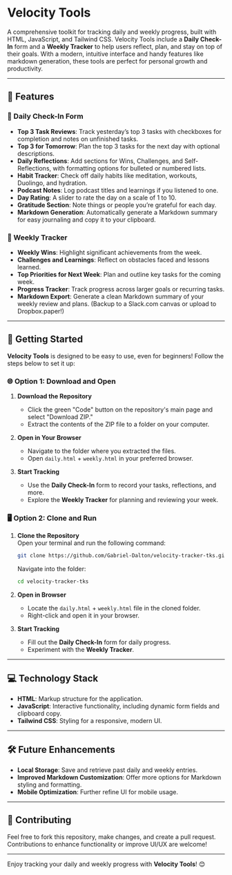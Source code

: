# Velocity Tools

A comprehensive toolkit for tracking daily and weekly progress, built with HTML, JavaScript, and Tailwind CSS. Velocity Tools include a **Daily Check-In** form and a **Weekly Tracker** to help users reflect, plan, and stay on top of their goals. With a modern, intuitive interface and handy features like markdown generation, these tools are perfect for personal growth and productivity.

---

## 🌟 Features

### 📝 Daily Check-In Form
- **Top 3 Task Reviews**: Track yesterday’s top 3 tasks with checkboxes for completion and notes on unfinished tasks.
- **Top 3 for Tomorrow**: Plan the top 3 tasks for the next day with optional descriptions.
- **Daily Reflections**: Add sections for Wins, Challenges, and Self-Reflections, with formatting options for bulleted or numbered lists.
- **Habit Tracker**: Check off daily habits like meditation, workouts, Duolingo, and hydration.
- **Podcast Notes**: Log podcast titles and learnings if you listened to one.
- **Day Rating**: A slider to rate the day on a scale of 1 to 10.
- **Gratitude Section**: Note things or people you’re grateful for each day.
- **Markdown Generation**: Automatically generate a Markdown summary for easy journaling and copy it to your clipboard.

### 📅 Weekly Tracker
- **Weekly Wins**: Highlight significant achievements from the week.
- **Challenges and Learnings**: Reflect on obstacles faced and lessons learned.
- **Top Priorities for Next Week**: Plan and outline key tasks for the coming week.
- **Progress Tracker**: Track progress across larger goals or recurring tasks.
- **Markdown Export**: Generate a clean Markdown summary of your weekly review and plans. (Backup to a Slack.com canvas or upload to Dropbox.paper!)

---

## 🚀 Getting Started

**Velocity Tools** is designed to be easy to use, even for beginners! Follow the steps below to set it up:

### 🌐 Option 1: Download and Open

1. **Download the Repository**  
   - Click the green "Code" button on the repository's main page and select "Download ZIP."
   - Extract the contents of the ZIP file to a folder on your computer.

2. **Open in Your Browser**  
   - Navigate to the folder where you extracted the files.
   - Open `daily.html` + `weekly.html` in your preferred browser.

3. **Start Tracking**  
   - Use the **Daily Check-In** form to record your tasks, reflections, and more.
   - Explore the **Weekly Tracker** for planning and reviewing your week.

### 🖥️ Option 2: Clone and Run

1. **Clone the Repository**  
   Open your terminal and run the following command:  
   ```bash
   git clone https://github.com/Gabriel-Dalton/velocity-tracker-tks.git
   ```
   Navigate into the folder:  
   ```bash
   cd velocity-tracker-tks
   ```

2. **Open in Browser**  
   - Locate the `daily.html` + `weekly.html` file in the cloned folder.
   - Right-click and open it in your browser.

3. **Start Tracking**  
   - Fill out the **Daily Check-In** form for daily progress.
   - Experiment with the **Weekly Tracker**.

---

## 💻 Technology Stack
- **HTML**: Markup structure for the application.
- **JavaScript**: Interactive functionality, including dynamic form fields and clipboard copy.
- **Tailwind CSS**: Styling for a responsive, modern UI.

---

## 🛠️ Future Enhancements
- **Local Storage**: Save and retrieve past daily and weekly entries.
- **Improved Markdown Customization**: Offer more options for Markdown styling and formatting.
- **Mobile Optimization**: Further refine UI for mobile usage.

---

## 👏 Contributing
Feel free to fork this repository, make changes, and create a pull request. Contributions to enhance functionality or improve UI/UX are welcome!

---

Enjoy tracking your daily and weekly progress with **Velocity Tools**! 😊
